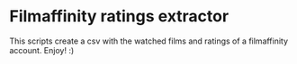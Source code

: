 # Filmaffinity ratings extractor

This scripts create a csv with the watched films and ratings of a filmaffinity account. Enjoy! :) 
